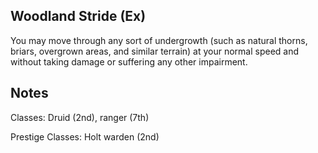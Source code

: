 Woodland Stride (Ex)
---------------

You may move through any sort of undergrowth (such as natural thorns, briars, overgrown areas, and similar terrain) at your normal speed and without taking damage or suffering any other impairment.

Notes
-----

Classes: Druid (2nd), ranger (7th)

Prestige Classes: Holt warden (2nd)
